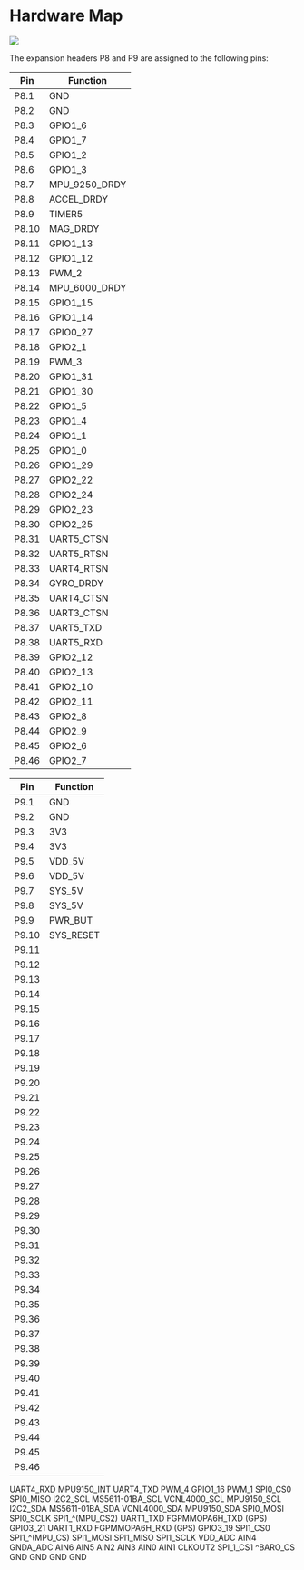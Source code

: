 Hardware Map
============

![](img/erle_map.jpg)

The expansion headers P8 and P9 are assigned to the following pins:

| **Pin** | **Function** |
|---------|--------------|
| P8.1 | GND |
| P8.2 |GND	|
| P8.3 | GPIO1_6 |
| P8.4 | GPIO1_7 |
| P8.5 | GPIO1_2|
| P8.6 | GPIO1_3 |
| P8.7 |MPU_9250_DRDY		 |
| P8.8 |ACCEL_DRDY			 |
| P8.9 | TIMER5 |
| P8.10 | MAG_DRDY |
| P8.11 |GPIO1_13 |
| P8.12 | GPIO1_12 |
| P8.13 | PWM_2 |
| P8.14 | MPU_6000_DRDY|
| P8.15 | GPIO1_15 |
| P8.16 | GPIO1_14 |
| P8.17 | GPIO0_27 |
| P8.18 | GPIO2_1 |
| P8.19 | PWM_3 |
| P8.20 | GPIO1_31 |
| P8.21 | GPIO1_30 |
| P8.22 | GPIO1_5 |
| P8.23 | GPIO1_4 |
| P8.24 | GPIO1_1 |
| P8.25 | GPIO1_0 |
| P8.26 | GPIO1_29 |
| P8.27 | GPIO2_22 |
| P8.28 | GPIO2_24 |
| P8.29 | GPIO2_23 |
| P8.30 | GPIO2_25 |
| P8.31 | UART5_CTSN |
| P8.32 | UART5_RTSN |
| P8.33 | UART4_RTSN |
| P8.34 | GYRO_DRDY |
| P8.35 | UART4_CTSN |
| P8.36 | UART3_CTSN |
| P8.37 | UART5_TXD|
| P8.38 | UART5_RXD|
| P8.39 | GPIO2_12 |
| P8.40 | GPIO2_13 |
| P8.41 | GPIO2_10 |
| P8.42 | GPIO2_11 |
| P8.43 | GPIO2_8 |
| P8.44 | GPIO2_9 |
| P8.45 | GPIO2_6 |
| P8.46 | GPIO2_7 |

| **Pin** | **Function** |
|---------|--------------|
| P9.1 | GND|
| P9.2 | GND|
| P9.3 | 3V3|
| P9.4 | 3V3|
| P9.5 | VDD_5V|
| P9.6 | VDD_5V|
| P9.7 | SYS_5V|
| P9.8 | SYS_5V|
| P9.9 | PWR_BUT|
| P9.10 | SYS_RESET|
| P9.11 | |
| P9.12 | |
| P9.13 | |
| P9.14 | |
| P9.15 | |
| P9.16 | |
| P9.17 | |
| P9.18 | |
| P9.19 | |
| P9.20 | |
| P9.21 | |
| P9.22 | |
| P9.23 | |
| P9.24 | |
| P9.25 | |
| P9.26 | |
| P9.27 | |
| P9.28 | |
| P9.29 | |
| P9.30 | |
| P9.31 | |
| P9.32 | |
| P9.33 | |
| P9.34 | |
| P9.35 | |
| P9.36 | |
| P9.37 | |
| P9.38 | |
| P9.39 | |
| P9.40 | |
| P9.41 | |
| P9.42 | |
| P9.43 | |
| P9.44 | |
| P9.45 | |
| P9.46 | |

UART4_RXD
MPU9150_INT
UART4_TXD
PWM_4
GPIO1_16
PWM_1
SPI0_CS0
SPI0_MISO
I2C2_SCL	MS5611-01BA_SCL	VCNL4000_SCL	MPU9150_SCL
I2C2_SDA	MS5611-01BA_SDA	VCNL4000_SDA	MPU9150_SDA
SPI0_MOSI
SPI0_SCLK
SPI1_^(MPU_CS2)
UART1_TXD	FGPMMOPA6H_TXD (GPS)
GPIO3_21
UART1_RXD	FGPMMOPA6H_RXD (GPS)
GPIO3_19
SPI1_CS0	SPI1_^(MPU_CS)
SPI1_MOSI
SPI1_MISO
SPI1_SCLK
VDD_ADC
AIN4
GNDA_ADC
AIN6
AIN5
AIN2
AIN3
AIN0
AIN1
CLKOUT2
SPI_1_CS1	^BARO_CS
GND
GND
GND
GND

